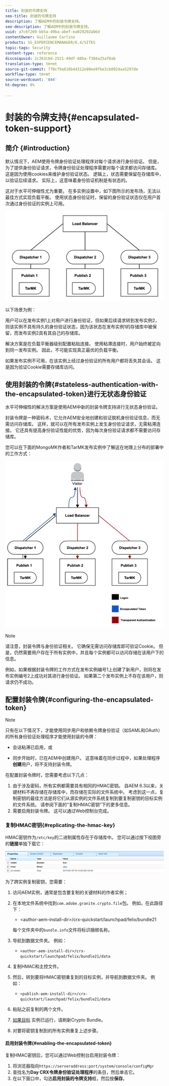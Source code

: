 ```yaml
---
title: 封装的令牌支持
seo-title: 封装的令牌支持
description: 了解AEM中的封装令牌支持。
seo-description: 了解AEM中的封装令牌支持。
uuid: a7c6f269-bb5a-49ba-abef-ea029202ab6d
contentOwner: Guillaume Carlino
products: SG_EXPERIENCEMANAGER/6.4/SITES
topic-tags: Security
content-type: reference
discoiquuid: 2c263c0d-2521-49df-88ba-f304a25af8ab
translation-type: tm+mt
source-git-commit: 770cf9a616b44312e80ee9fbe3cb8924aa5297de
workflow-type: tm+mt
source-wordcount: '844'
ht-degree: 0%

---
```



# 封装的令牌支持{#encapsulated-token-support}

## 简介 {#introduction}

默认情况下，AEM使用令牌身份验证处理程序对每个请求进行身份验证。 但是，为了提供身份验证请求，令牌身份验证处理程序需要对每个请求都访问存储库。 这是因为使用cookies来维护身份验证状态。 逻辑上，状态需要保留在存储库中，以验证后续请求。 实际上，这意味着身份验证机制是有状态的。

这对于水平可伸缩性尤为重要。 在多实例设置中，如下图所示的发布场，无法以最佳方式实现负载平衡。 使用状态身份验证时，保留的身份验证状态仅在用户首次通过身份验证的实例上可用。

![chlimage_1-33](assets/chlimage_1-33.png)

以下场景为例：

用户可以在发布实例1上对用户进行身份验证，但如果后续请求转到发布实例2，则该实例不具有持久的身份验证状态，因为该状态在发布实例1的存储库中被保留，而发布实例2具有其自己的存储库。

解决方案是在负载平衡器级别配置粘贴连接。 使用粘滞连接时，用户始终被定向到同一发布实例。 因此，不可能实现真正最优的负载平衡。

如果发布实例不可用，在该实例上经过身份验证的所有用户都将丢失其会话。 这是因为验证Cookie需要存储库访问。

## 使用封装的令牌{#stateless-authentication-with-the-encapsulated-token}进行无状态身份验证

水平可伸缩性的解决方案是使用AEM中新的封装令牌支持进行无状态身份验证。

封装令牌是一种密码术，它允许AEM安全地创建和验证脱机身份验证信息，而无需访问存储库。 这样，就可以在所有发布实例上发生身份验证请求，无需粘滞连接。 它还具有提高身份验证性能的优势，因为每次身份验证请求都不需要访问存储库。

您可以在下面的MongoMK作者和TarMK发布实例中了解这在地理上分布的部署中的工作方式：

![chlimage_1-34](assets/chlimage_1-34.png)

>[!NOTE]
>
>请注意，封装令牌与身份验证相关。 它确保无需访问存储库即可验证Cookie。 但是，仍然需要用户存在于所有实例中，并且每个实例都可以访问存储在该用户下的信息。
>
>例如，如果根据封装令牌的工作方式在发布实例编号1上创建了新用户，则将在发布实例编号2上成功对其进行身份验证。 如果第二个发布实例上不存在该用户，则请求仍不成功。


## 配置封装令牌{#configuring-the-encapsulated-token}

>[!NOTE]
>只有在以下情况下，才能使用同步用户和依赖令牌身份验证（如SAML和OAuth）的所有身份验证处理程序才能使用封装的令牌：
>
>* 会话粘滞已启用，或
   >
   >
* 同步开始时，已在AEM中创建用户。 这意味着在同步过程中，如果处理程序&#x200B;**创建**&#x200B;用户，将不支持封装令牌。


在配置封装令牌时，您需要考虑以下几点：

1. 由于涉及密码，所有实例都需要具有相同的HMAC密钥。 自AEM 6.3以来，关键材料不再存储在存储库中，而存储在实际的文件系统中。 考虑到这一点，复制密钥的最佳方法是将它们从源实例的文件系统复制到要复制密钥的目标实例的文件系统。 请参阅下面的“复制HMAC密钥”下的更多信息。
1. 需要启用封装令牌。 这可以通过Web控制台完成。

### 复制HMAC密钥{#replicating-the-hmac-key}

HMAC密钥作为`/etc/key`的二进制属性存在于存储库中。 您可以通过按下视图旁的&#x200B;**链接**&#x200B;单独下载它：

![chlimage_1-35](assets/chlimage_1-35.png)

为了跨实例复制密钥，您需要：

1. 访问AEM实例，通常是包含要复制的关键材料的作者实例；
1. 在本地文件系统中找到`com.adobe.granite.crypto.file`包。 例如，在此路径下：

   * &lt;author-aem-install-dir>/crx-quickstart/launchpad/felix/bundle21

   每个文件夹中的`bundle.info`文件将标识捆绑名称。

1. 导航到数据文件夹。 例如：

   * `<author-aem-install-dir>/crx-quickstart/launchpad/felix/bundle21/data`

1. 复制HMAC和主控文件。
1. 然后，转到要将HMAC密钥重复到的目标实例，并导航到数据文件夹。 例如：

   * `<publish-aem-install-dir>/crx-quickstart/launchpad/felix/bundle21/data`

1. 粘贴之前复制的两个文件。
1. [如果目标](/help/communities/deploy-communities.md#refresh-the-granite-crypto-bundle) 实例已运行，请刷新Crypto Bundle。

1. 对要将密钥复制到的所有实例重复上述步骤。

#### 启用封装令牌{#enabling-the-encapsulated-token}

复制HMAC密钥后，您可以通过Web控制台启用封装令牌：

1. 将浏览器指向`https://serveraddress:port/system/console/configMgr`
1. 查找名为&#x200B;**Day CRX令牌身份验证处理程序**&#x200B;的条目，然后单击它。
1. 在以下窗口中，勾选&#x200B;**启用封装的令牌支持**&#x200B;框，然后按&#x200B;**保存**。

